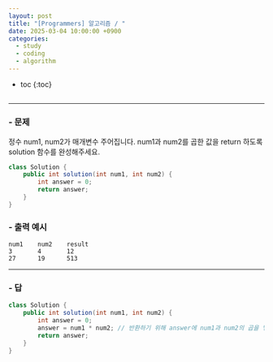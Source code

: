```yaml
---
layout: post
title: "[Programmers] 알고리즘 / "
date: 2025-03-04 10:00:00 +0900
categories: 
  - study
  - coding
  - algorithm
---
```


* toc
{:toc}

## 

---

### - 문제

정수 num1, num2가 매개변수 주어집니다. num1과 num2를 곱한 값을 return 하도록 solution 함수를 완성해주세요.

```java
class Solution {
    public int solution(int num1, int num2) {
        int answer = 0;
        return answer;
    }
}
```

### - 출력 예시

```
num1	num2	result
3	    4	    12
27	    19	    513
```

<!-- >  -->

---

### - 답

```java
class Solution {
    public int solution(int num1, int num2) {
        int answer = 0;
        answer = num1 * num2; // 반환하기 위해 answer에 num1과 num2의 곱을 넣어줌
        return answer;
    }
}
```

<!--  -->
